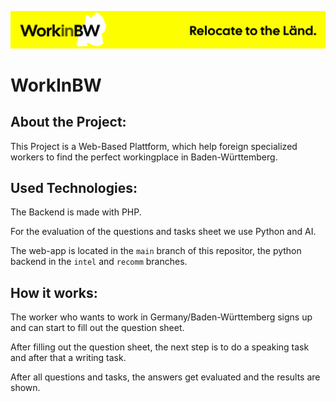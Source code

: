 ![](/backend/assets/img/banner.svg)
# WorkInBW
## About the Project:
This Project is a Web-Based Plattform, which help foreign specialized workers to find the perfect workingplace in Baden-Württemberg.

## Used Technologies:
The Backend is made with PHP.

For the evaluation of the questions and tasks sheet we use Python and AI.

The web-app is located in the `main` branch of this repositor, the python backend in the `intel` and `recomm` branches.

## How it works:
The worker who wants to work in Germany/Baden-Württemberg signs up and can start to fill out the question sheet.

After filling out the question sheet, the next step is to do a speaking task and after that a writing task.

After all questions and tasks, the answers get evaluated and the results are shown.